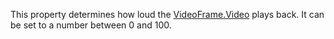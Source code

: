 This property determines how loud the [VideoFrame.Video](https://create.roblox.com/docs/reference/engine/classes/VideoFrame#Video) plays back. It
can be set to a number between 0 and 100.